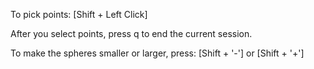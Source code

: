 To pick points: [Shift + Left Click]

After you select points, press q to end the current session.

To make the spheres smaller or larger, press: [Shift + '-'] or [Shift + '+']